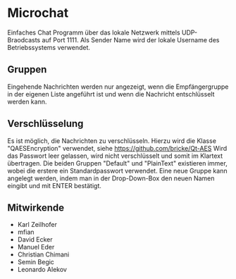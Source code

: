 Microchat
=========

Einfaches Chat Programm über das lokale Netzwerk mittels UDP-Braodcasts auf Port 1111.
Als Sender Name wird der lokale Username des Betriebssystems verwendet.

## Gruppen
Eingehende Nachrichten werden nur angezeigt, wenn die Empfängergruppe in der
eigenen Liste angeführt ist und wenn die Nachricht entschlüsselt werden kann.

## Verschlüsselung
Es ist möglich, die Nachrichten zu verschlüsseln. Hierzu wird die Klasse "QAESEncryption" verwendet, siehe https://github.com/bricke/Qt-AES
Wird das Passwort leer gelassen, wird nicht verschlüsselt und somit im Klartext übertragen.
Die beiden Gruppen "Default" und "PlainText" existieren immer, wobei die erstere ein Standardpasswort verwendet.
Eine neue Gruppe kann angelegt werden, indem man in der Drop-Down-Box den neuen Namen eingibt und mit ENTER bestätigt.


## Mitwirkende
* Karl Zeilhofer
* mfian
* David Ecker
* Manuel Eder
* Christian Chimani
* Semin Begic
* Leonardo Alekov

